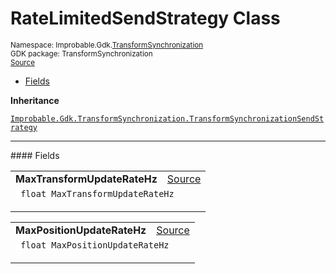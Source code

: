 
# RateLimitedSendStrategy Class
<sup>
Namespace: Improbable.Gdk.<a href="{{urlRoot}}/api/transform-synchronization-index">TransformSynchronization</a><br/>
GDK package: TransformSynchronization<br/>
<a href="https://www.github.com/spatialos/gdk-for-unity/blob/3a2a2965/workers/unity/Packages/io.improbable.gdk.transformsynchronization/ScriptableObjects/SendStrategies/RateLimitedSendStrategy.cs/#L7">Source</a>
<style>
a code {
                    padding: 0em 0.25em!important;
}
code {
                    background-color: #ffffff!important;
}
</style>
</sup>
<nav id="pageToc" class="page-toc"><ul><li><a href="#fields">Fields</a>
</ul></nav>



</p>

<b>Inheritance</b>

<code><a href="{{urlRoot}}/api/transform-synchronization/transform-synchronization-send-strategy">Improbable.Gdk.TransformSynchronization.TransformSynchronizationSendStrategy</a></code>






</p>
<hr style="width:100%; border-top-color:#d8d8d8" />
#### Fields


</p>




<table width="100%">
    <tr>
        <td style="border-right:none"><a id="maxtransformupdateratehz"></a><b>MaxTransformUpdateRateHz</b></td>
        <td style="border-left:none; text-align:right"><a href="https://www.github.com/spatialos/gdk-for-unity/blob/3a2a2965/workers/unity/Packages/io.improbable.gdk.transformsynchronization/ScriptableObjects/SendStrategies/RateLimitedSendStrategy.cs/#L9">Source</a></td>
    </tr>
    <tr>
        <td colspan="2">
<code> float MaxTransformUpdateRateHz</code></p>


</td>
    </tr>
</table>


<table width="100%">
    <tr>
        <td style="border-right:none"><a id="maxpositionupdateratehz"></a><b>MaxPositionUpdateRateHz</b></td>
        <td style="border-left:none; text-align:right"><a href="https://www.github.com/spatialos/gdk-for-unity/blob/3a2a2965/workers/unity/Packages/io.improbable.gdk.transformsynchronization/ScriptableObjects/SendStrategies/RateLimitedSendStrategy.cs/#L10">Source</a></td>
    </tr>
    <tr>
        <td colspan="2">
<code> float MaxPositionUpdateRateHz</code></p>


</td>
    </tr>
</table>










